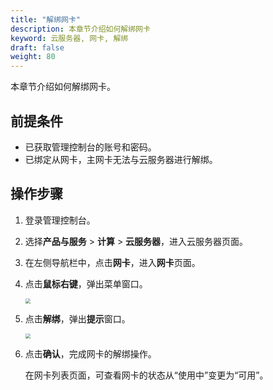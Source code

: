 ```yaml
---
title: "解绑网卡"
description: 本章节介绍如何解绑网卡
keyword: 云服务器, 网卡, 解绑
draft: false
weight: 80
---
```


本章节介绍如何解绑网卡。

## 前提条件

- 已获取管理控制台的账号和密码。
- 已绑定从网卡，主网卡无法与云服务器进行解绑。

## 操作步骤

1. 登录管理控制台。

2. 选择**产品与服务** > **计算** > **云服务器**，进入云服务器页面。

3. 在左侧导航栏中，点击**网卡**，进入**网卡**页面。

4. 点击**鼠标右键**，弹出菜单窗口。

   <img src="/compute/vm/_images/vm_nic_unbind.png" style="zoom:50%;" />

5. 点击**解绑**，弹出**提示**窗口。

   <img src="/compute/vm/_images/vm_nic_unbind_win.png" style="zoom:50%;" />

6. 点击**确认**，完成网卡的解绑操作。

   在网卡列表页面，可查看网卡的状态从“使用中”变更为“可用”。
